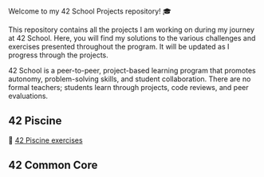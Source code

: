 Welcome to my 42 School Projects repository! 🎓

This repository contains all the projects I am working on during my journey at 42 School. Here, you will find my solutions to the various challenges and exercises presented throughout the program. It will be updated as I progress through the projects.

42 School is a peer-to-peer, project-based learning program that promotes autonomy, problem-solving skills, and student collaboration. There are no formal teachers; students learn through projects, code reviews, and peer evaluations.

## 42 Piscine

🛟 [42 Piscine exercises](https://github.com/marielimgd/42SP-piscine) 


## 42 Common Core
